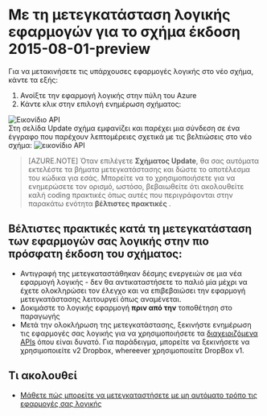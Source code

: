 <properties
    pageTitle="Με τη μετεγκατάσταση λογικής εφαρμογών σε σχήμα έκδοση 2015-08-01-προεπισκόπηση | Microsoft Azure εφαρμογής υπηρεσίας"
    description="Μπορείτε εύκολα να μετεγκαταστήσετε τις εφαρμογές σας λογικής στην πιο πρόσφατη έκδοση του σχήματος. Απλώς ακολουθήστε τα παρακάτω βήματα."
    services="logic-apps"
    documentationCenter=""
    authors="MSFTMAN"
    manager="erikre"
    editor=""
    tags="connectors"/>

<tags
    ms.service="logic-apps"
    ms.workload="integration"
    ms.tgt_pltfrm="na"
    ms.devlang="na"
    ms.topic="get-started-article"
    ms.date="08/23/2016"
    ms.author="deonhe"/>

# <a name="how-to-migrate-logic-apps-to-schema-version-2015-08-01-preview"></a>Με τη μετεγκατάσταση λογικής εφαρμογών για το σχήμα έκδοση 2015-08-01-preview

Για να μετακινήσετε τις υπάρχουσες εφαρμογές λογικής στο νέο σχήμα, κάντε τα εξής:  
1. Ανοίξτε την εφαρμογή λογικής στην πύλη του Azure  
2. Κάντε κλικ στην επιλογή ενημέρωση σχήματος:

 ![Εικονίδιο API][step1]   
Στη σελίδα Update σχήμα εμφανίζει και παρέχει μια σύνδεση σε ένα έγγραφο που παρέχουν λεπτομέρειες σχετικά με τις βελτιώσεις στο νέο σχήμα: ![εικονίδιο API][step2]

>[AZURE.NOTE] Όταν επιλέγετε **Σχήματος Update**, θα σας αυτόματα εκτελέστε τα βήματα μετεγκατάστασης και δώστε το αποτέλεσμα του κώδικα για εσάς. Μπορείτε να το χρησιμοποιήσετε για να ενημερώσετε τον ορισμό, ωστόσο, βεβαιωθείτε ότι ακολουθείτε καλή coding πρακτικές όπως αυτές που περιγράφονται στην παρακάτω ενότητα **βέλτιστες πρακτικές** .

## <a name="best-practices-when-migrating-your-logic-apps-to-the-latest-schema-version"></a>Βέλτιστες πρακτικές κατά τη μετεγκατάσταση των εφαρμογών σας λογικής στην πιο πρόσφατη έκδοση του σχήματος:  

- Αντιγραφή της μετεγκαταστάθηκαν δέσμης ενεργειών σε μια νέα εφαρμογή λογικής - δεν θα αντικαταστήσετε το παλιό μία μέχρι να έχετε ολοκληρώσει τον έλεγχο και να επιβεβαιώσει την εφαρμογή μετεγκατάστασης λειτουργεί όπως αναμένεται.
- Δοκιμάστε το λογικής εφαρμογή **πριν από την** τοποθέτηση στο παραγωγής
- Μετά την ολοκλήρωση της μετεγκατάστασης, ξεκινήστε ενημέρωση τις εφαρμογές σας λογικής για να χρησιμοποιήσετε τα [διαχειριζόμενα APIs](./apis-list.md) όπου είναι δυνατό. Για παράδειγμα, μπορείτε να ξεκινήσετε να χρησιμοποιείτε v2 Dropbox, whereever χρησιμοποιείτε DropBox v1.


## <a name="whats-next"></a>Τι ακολουθεί
-  [Μάθετε πώς μπορείτε να μετεγκαταστήσετε με μη αυτόματο τρόπο τις εφαρμογές σας λογικής](../app-service-logic/app-service-logic-schema-2015-08-01.md)


<!--Icon references-->
[step1]: ./media/connectors-schema-migration/migrateschema1.png
[step2]: ./media/connectors-schema-migration/migrateschema2.png






